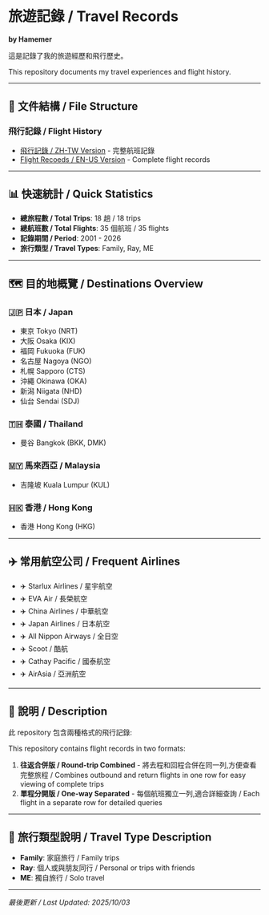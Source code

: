 # 旅遊記錄 / Travel Records
**by Hamemer**

這是記錄了我的旅遊經歷和飛行歷史。

This repository documents my travel experiences and flight history.

---

## 📂 文件結構 / File Structure

### 飛行記錄 / Flight History
- [飛行記錄 / ZH-TW Version](./flight-history-zh.md) - 完整航班記錄
- [Flight Recoeds / EN-US Version](./flight-history-en.md) - Complete flight records

---

## 📊 快速統計 / Quick Statistics

- **總旅程數 / Total Trips**: 18 趟 / 18 trips
- **總航班數 / Total Flights**: 35 個航班 / 35 flights
- **記錄期間 / Period**: 2001 - 2026
- **旅行類型 / Travel Types**: Family, Ray, ME

---

## 🗺️ 目的地概覽 / Destinations Overview

### 🇯🇵 日本 / Japan
- 東京 Tokyo (NRT)
- 大阪 Osaka (KIX)
- 福岡 Fukuoka (FUK)
- 名古屋 Nagoya (NGO)
- 札幌 Sapporo (CTS)
- 沖繩 Okinawa (OKA)
- 新潟 Niigata (NHD)
- 仙台 Sendai (SDJ)

### 🇹🇭 泰國 / Thailand
- 曼谷 Bangkok (BKK, DMK)

### 🇲🇾 馬來西亞 / Malaysia
- 吉隆坡 Kuala Lumpur (KUL)

### 🇭🇰 香港 / Hong Kong
- 香港 Hong Kong (HKG)

---

## ✈️ 常用航空公司 / Frequent Airlines

- ✈️ Starlux Airlines / 星宇航空  
- ✈️ EVA Air / 長榮航空  
- ✈️ China Airlines / 中華航空  
- ✈️ Japan Airlines / 日本航空  
- ✈️ All Nippon Airways / 全日空  
- ✈️ Scoot / 酷航  
- ✈️ Cathay Pacific / 國泰航空  
- ✈️ AirAsia / 亞洲航空


---

## 📝 說明 / Description

此 repository 包含兩種格式的飛行記錄:

This repository contains flight records in two formats:

1. **往返合併版 / Round-trip Combined** - 將去程和回程合併在同一列,方便查看完整旅程 / Combines outbound and return flights in one row for easy viewing of complete trips
2. **單程分開版 / One-way Separated** - 每個航班獨立一列,適合詳細查詢 / Each flight in a separate row for detailed queries

---

## 🔖 旅行類型說明 / Travel Type Description

- **Family**: 家庭旅行 / Family trips
- **Ray**: 個人或與朋友同行 / Personal or trips with friends
- **ME**: 獨自旅行 / Solo travel

---

*最後更新 / Last Updated: 2025/10/03*

